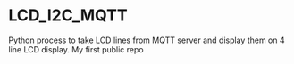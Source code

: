 # LCD_I2C_MQTT
Python process to take LCD lines from MQTT server and display them on 4 line LCD display.   My first public repo
